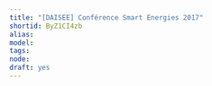 ```yaml
---
title: "[DAISEE] Conférence Smart Energies 2017"
shortid: ByZ1CI4zb
alias: 
model: 
tags: 
node: 
draft: yes
--- 
```

 